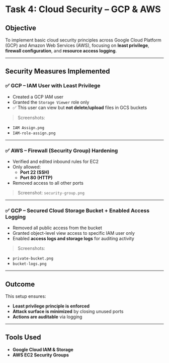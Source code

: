 # Task 4: Cloud Security – GCP & AWS

## Objective
To implement basic cloud security principles across Google Cloud Platform (GCP) and Amazon Web Services (AWS), focusing on **least privilege**, **firewall configuration**, and **resource access logging**.

---

## Security Measures Implemented

### ✅ GCP – IAM User with Least Privilege
- Created a GCP IAM user
- Granted the `Storage Viewer` role only
- ✅ This user can view but **not delete/upload** files in GCS buckets

> Screenshots:
- `IAM Assign.png`
- `IAM-role-assign.png`

---

### ✅ AWS – Firewall (Security Group) Hardening
- Verified and edited inbound rules for EC2
- Only allowed:
  - **Port 22 (SSH)**
  - **Port 80 (HTTP)**
- Removed access to all other ports

> Screenshot: `security-group.png`

---

### ✅ GCP – Secured Cloud Storage Bucket + Enabled Access Logging
- Removed all public access from the bucket
- Granted object-level view access to specific IAM user only
- Enabled **access logs and storage logs** for auditing activity

> Screenshots:
- `private-bucket.png`
- `bucket-logs.png`

---

## Outcome
This setup ensures:
- **Least privilege principle is enforced**
- **Attack surface is minimized** by closing unused ports
- **Actions are auditable** via logging

---

## Tools Used
- **Google Cloud IAM & Storage**
- **AWS EC2 Security Groups**

